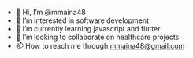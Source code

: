 - 👋 Hi, I’m @mmaina48
- 👀 I’m interested in software development
- 🌱 I’m currently learning javascript and flutter
- 💞️ I’m looking to collaborate on healthcare projects
- 📫 How to reach me through mmaina48@gmail.com

<!---
mmaina48/mmaina48 is a ✨ special ✨ repository because its `README.md` (this file) appears on your GitHub profile.
You can click the Preview link to take a look at your changes.
--->
